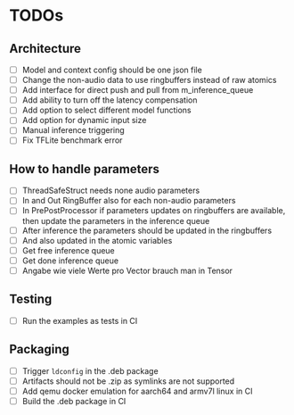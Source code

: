 # TODOs

## Architecture

- [ ] Model and context config should be one json file
- [ ] Change the non-audio data to use ringbuffers instead of raw atomics
- [ ] Add interface for direct push and pull from m_inference_queue
- [ ] Add ability to turn off the latency compensation
- [ ] Add option to select different model functions
- [ ] Add option for dynamic input size
- [ ] Manual inference triggering
- [ ] Fix TFLite benchmark error

## How to handle parameters

- [ ] ThreadSafeStruct needs none audio parameters
- [ ] In and Out RingBuffer also for each non-audio parameters
- [ ] In PrePostProcessor if parameters updates on ringbuffers are available, then update the parameters in the inference queue
- [ ] After inference the parameters should be updated in the ringbuffers
- [ ] And also updated in the atomic variables
- [ ] Get free inference queue
- [ ] Get done inference queue
- [ ] Angabe wie viele Werte pro Vector brauch man in Tensor

## Testing

- [ ] Run the examples as tests in CI

## Packaging

- [ ] Trigger `ldconfig` in the .deb package
- [ ] Artifacts should not be .zip as symlinks are not supported
- [ ] Add qemu docker emulation for aarch64 and armv7l linux in CI
- [ ] Build the .deb package in CI